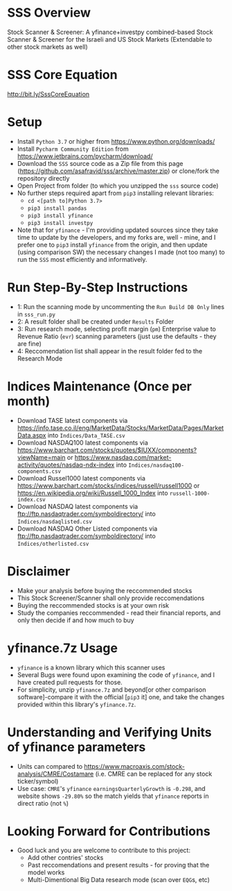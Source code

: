 # SSS Overview
 Stock Scanner & Screener: A yfinance+investpy combined-based Stock Scanner & Screener for the Israeli and US Stock Markets (Extendable to other stock markets as well)

# SSS Core Equation
http://bit.ly/SssCoreEquation

# Setup
- Install `Python 3.7` or higher from https://www.python.org/downloads/
- Install `Pycharm Community Edition` from https://www.jetbrains.com/pycharm/download/
- Download the `SSS` source code as a Zip file from this page (https://github.com/asafravid/sss/archive/master.zip) or clone/fork the repository directly
- Open Project from folder (to which you unzipped the `sss` source code)
- No further steps required apart from `pip3` installing relevant libraries:
  - `cd <[path to]Python 3.7>`
  - `pip3 install pandas`
  - `pip3 install yfinance`
  - `pip3 install investpy`
- Note that for `yfinance` - I'm providing updated sources since they take time to update by the developers, 
  and my forks are, well - mine, and I prefer one to `pip3` install `yfinance` from the origin, and then update 
  (using comparison SW) the necessary changes I made (not too many) to run the `SSS` most efficiently and informatively.
  
# Run Step-By-Step Instructions
- 1: Run the scanning mode by uncommenting the `Run Build DB Only` lines in `sss_run.py`
- 2: A result folder shall be created under `Results` Folder
- 3: Run research mode, selecting profit margin (`pm`) Enterprise value to Revenue Ratio (`evr`) scanning parameters (just use the defaults - they are fine)
- 4: Reccomendation list shall appear in the result folder fed to the Research Mode

# Indices Maintenance (Once per month)
- Download TASE latest components via https://info.tase.co.il/eng/MarketData/Stocks/MarketData/Pages/MarketData.aspx into `Indices/Data_TASE.csv`
- Download NASDAQ100 latest components via https://www.barchart.com/stocks/quotes/$IUXX/components?viewName=main or https://www.nasdaq.com/market-activity/quotes/nasdaq-ndx-index into `Indices/nasdaq100-components.csv`
- Download Russel1000 latest components via https://www.barchart.com/stocks/indices/russell/russell1000 or https://en.wikipedia.org/wiki/Russell_1000_Index into `russell-1000-index.csv`
- Download NASDAQ latest components via ftp://ftp.nasdaqtrader.com/symboldirectory/ into `Indices/nasdaqlisted.csv`
- Download NASDAQ Other Listed components via ftp://ftp.nasdaqtrader.com/symboldirectory/ into `Indices/otherlisted.csv`

# Disclaimer
- Make your analysis before buying the reccommended stocks
- This Stock Screener/Scanner shall only provide reccomendations
- Buying the reccommended stocks is at your own risk
- Study the companies reccommended - read their financial reports, and only then decide if and how much to buy

# yfinance.7z Usage
- `yfinance` is a known library which this scanner uses
- Several Bugs were found upon examining the code of `yfinance`, and I have created pull requests for those.
- For simplicity, unzip `yfinance.7z` and beyond[or other comparison software]-compare it with the official [`pip3` it] one, and take the changes provided within this library's `yfinance.7z`.

# Understanding and Verifying Units of yfinance parameters
- Units can compared to https://www.macroaxis.com/stock-analysis/CMRE/Costamare (i.e. CMRE can be replaced for any stock ticker/symbol)
- Use case: `CMRE`'s `yfinance` `earningsQuarterlyGrowth` is `-0.298`, and website shows `-29.80%` so the match yields that `yfinance` reports in direct ratio (not `%`)

# Looking Forward for Contributions
- Good luck and you are welcome to contribute to this project:
  - Add other contries' stocks
  - Past reccomendations and present results - for proving that the model works
  - Multi-Dimentional Big Data research mode (scan over `EQG`s, etc)
